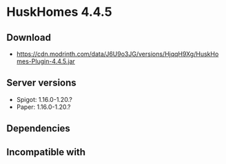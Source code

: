 # HuskHomes 4.4.5

## Download
- https://cdn.modrinth.com/data/J6U9o3JG/versions/HjqqH9Xg/HuskHomes-Plugin-4.4.5.jar

## Server versions
- Spigot: 1.16.0-1.20.?
- Paper: 1.16.0-1.20.?

## Dependencies

## Incompatible with